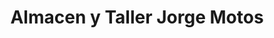 ---
title: "Almacen y Taller Jorge Motos"
url: /orocue/almacen-y-taller-jorge-motos/
shop: general
---